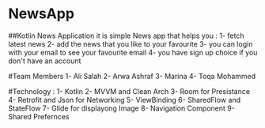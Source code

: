 # NewsApp
##Kotlin News Application 
it is simple News app that helps you :
1- fetch latest news
2- add the news that you like to your favourite 
3- you can login with your email to see your favourite email 
4- you have sign up choice if you don't have an account 

#Team Members
1- Ali Salah
2- Arwa Ashraf 
3- Marina 
4- Toqa Mohammed


#Technology :
1- Kotlin 
2- MVVM and Clean Arch
3- Room for Presistance 
4- Retrofit and Json for Networking 
5- ViewBinding 
6- SharedFlow and StateFlow
7- Glide for displayong Image
8- Navigation Component
9- Shared Prefernces 

